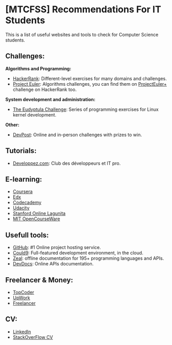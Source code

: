 [MTCFSS] Recommendations For IT Students
========================================

This is a list of useful websites and tools to check for Computer Science
students.

## Challenges:

**Algorithms and Programming:**

- [HackerRank](https://www.hackerrank.com/): Different-level exercises for many
domains and challenges.
- [Project Euler](https://projecteuler.net/): Algorithms challenges, you can find
them on [ProjectEuler+](https://www.hackerrank.com/projecteuler) challenge on
HackerRank too.

**System development and administration:**

- [The Eudyptula Challenge](http://eudyptula-challenge.org/): Series of
programming exercises for Linux kernel development.

**Other:**

- [DevPost](http://devpost.com/hackathons): Online and in-person challenges with
prizes to win.

## Tutorials:

- [Developpez.com](http://www.developpez.com): Club des développeurs et IT pro.

## E-learning:

- [Coursera](https://www.coursera.org/)
- [Edx](https://www.edx.org)
- [Codecademy](https://www.codecademy.com/)
- [Udacity](https://www.udacity.com/)
- [Stanford Online Lagunita](https://lagunita.stanford.edu/)
- [MIT OpenCourseWare](http://ocw.mit.edu/)

## Usefull tools:

- [GitHub](https://github.com): #1 Online project hosting service.
- [Could9](https://c9.io/): Full-featured development environment, in the cloud.
- [Zeal](https://zealdocs.org/): offline documentation for 195+ programming
  languages and APIs.
- [DevDocs](http://devdocs.io/): Online APIs documentation.

## Freelancer & Money:

- [TopCoder](https://www.topcoder.com)
- [UpWork](https://www.upwork.com/)
- [Freelancer](https://www.freelancer.com/)

## CV:

- [LinkedIn](https://www.linkedin.com/)
- [StackOverFlow CV](https://stackoverflow.com/jobs/cv)
